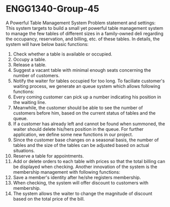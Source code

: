# ENGG1340-Group-45
A Powerful Table Management System
Problem statement and settings:
This system targets to build a small yet powerful table management system to manage the few tables of different sizes in a family-owned deli regarding the occupancy, reservation, and billing, etc. of these tables. 
In details, the system will have below basic functions:
1) Check whether a table is available or occupied.
2) Occupy a table.
3) Release a table.
4) Suggest a vacant table with minimal enough seats concerning the number of customers.
5) Notify the waiter for tables occupied for too long.
To faciliate customer's waiting process, we generate an queue system which allows following functions:
6) Every coming customer can pick up a number indicating his position in the waiting line.
7) Meanwhile, the customer should be able to see the number of customers before him, based on the current status of tables and the queue.
8) If a customer has already left and cannot be found when summoned, the waiter should delete his/hers position in the queue.
For further application, we define some new functions in our project.
9) Since the customer base changes on a seasonal basis, the number of tables and the size of the tables can be adjusted based on actual situations.
10) Reserve a table for appointments.
11) Add or delete orders to each table with prices so that the total billing can be displayed when checking.
Another innovation of the system is the membership management with following functions:
12) Save a member's identity after he/she registers membership.
13) When checking, the system will offer discount to customers with membership.
14) The system allows the waiter to change the magnitude of discount based on the total price of the bill.
